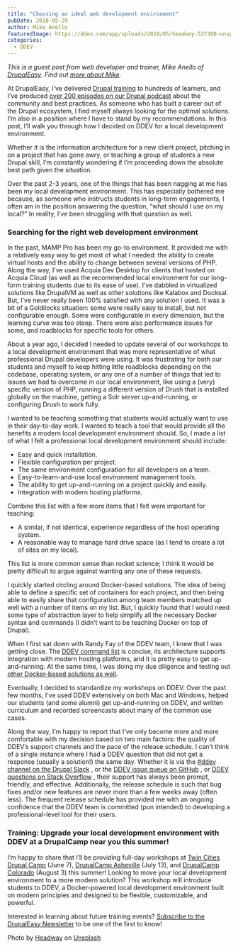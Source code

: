 ```yaml
---
title: "Choosing an ideal web development environment"
pubDate: 2018-05-29
author: Mike Anello
featuredImage: https://ddev.com/app/uploads/2018/05/headway-537308-unsplash-e1527604343956.jpg
categories:
  - DDEV
---
```


_This is a guest post from web developer and trainer, Mike Anello of [DrupalEasy](https://www.drupaleasy.com/). Find out [more about Mike](https://ddev.com/author/mikeanello/)._

At DrupalEasy, I’ve delivered [Drupal training](https://www.drupaleasy.com/academy) to hundreds of learners, and I’ve produced [over 200 episodes on our Drupal podcast](https://www.drupaleasy.com/academy) about the community and best practices. As someone who has built a career out of the Drupal ecosystem, I find myself always looking for the optimal solutions. I’m also in a position where I have to stand by my recommendations. In this post, I’ll walk you through how I decided on DDEV for a local development environment.

Whether it is the information architecture for a new client project, pitching in on a project that has gone awry, or teaching a group of students a new Drupal skill, I’m constantly wondering if I’m proceeding down the absolute best path given the situation.

Over the past 2-3 years, one of the things that has been nagging at me has been my local development environment. This has especially bothered me because, as someone who instructs students in long-term engagements, I often am in the position answering the question, “what should I use on my local?” In reality, I’ve been struggling with that question as well.

### Searching for the right web development environment

In the past, MAMP Pro has been my go-to environment. It provided me with a relatively easy way to get most of what I needed: the ability to create virtual hosts and the ability to change between several versions of PHP. Along the way, I’ve used Acquia Dev Desktop for clients that hosted on Acquia Cloud (as well as the recommended local environment for our long-form training students due to its ease of use). I’ve dabbled in virtualized solutions like DrupalVM as well as other solutions like Kalabox and Docksal. But, I’ve never really been 100% satisfied with any solution I used. It was a bit of a Goldilocks situation: some were really easy to install, but not configurable enough. Some were configurable in every dimension, but the learning curve was too steep. There were also performance issues for some, and roadblocks for specific tools for others.

About a year ago, I decided I needed to update several of our workshops to a local development environment that was more representative of what professional Drupal developers were using. It was frustrating for both our students and myself to keep hitting little roadblocks depending on the codebase, operating system, or any one of a number of things that led to issues we had to overcome in our local environment, like using a (very) specific version of PHP, running a different version of Drush that is installed globally on the machine, getting a Solr server up-and-running, or configuring Drush to work fully.

I wanted to be teaching something that students would actually want to use in their day-to-day work. I wanted to teach a tool that would provide all the benefits a modern local development environment should. So, I made a list of what I felt a professional local development environment should include:

- Easy and quick installation.
- Flexible configuration per project.
- The same environment configuration for all developers on a team.
- Easy-to-learn-and-use local environment management tools.
- The ability to get up-and-running on a project quickly and easily.
- Integration with modern hosting platforms.

Combine this list with a few more items that I felt were important for teaching:

- A similar, if not identical, experience regardless of the host operating system.
- A reasonable way to manage hard drive space (as I tend to create a lot of sites on my local).

This list is more common sense than rocket science; I think it would be pretty difficult to argue against wanting any one of these requests.

I quickly started circling around Docker-based solutions. The idea of being able to define a specific set of containers for each project, and then being able to easily share that configuration among team members matched up well with a number of items on my list. But, I quickly found that I would need some type of abstraction layer to help simplify all the necessary Docker syntax and commands (I didn’t want to be teaching Docker on top of Drupal).

When I first sat down with Randy Fay of the DDEV team, I knew that I was getting close. The [DDEV command list](https://ddev.readthedocs.io/en/latest/users/cli-usage/) is concise, its architecture supports integration with modern hosting platforms, and it is pretty easy to get up-and-running. At the same time, I was doing my due diligence and testing out [other Docker-based solutions as well](https://www.drupaleasy.com/blogs/ultimike/2018/03/ddev-docksal-and-lando-comparison).

Eventually, I decided to standardize my workshops on DDEV. Over the past few months, I’ve used DDEV extensively on both Mac and Windows, helped our students (and some alumni) get up-and-running on DDEV, and written curriculum and recorded screencasts about many of the common use cases.

Along the way, I’m happy to report that I’ve only become more and more comfortable with my decision based on two main factors: the quality of DDEV’s support channels and the pace of the release schedule. I can’t think of a single instance where I had a DDEV question that did not get a response (usually a solution!) the same day. Whether it is via the [#ddev channel on the Drupal Slack](https://drupal.slack.com/messages/C5TQRQZRR) , or the [DDEV issue queue on GitHub](https://github.com/drud/ddev/issues) , or [DDEV questions on Stack Overflow](https://stackoverflow.com/questions/tagged/ddev) , their support has always been prompt, friendly, and effective. Additionally, the release schedule is such that bug fixes and/or new features are never more than a few weeks away (often less). The frequent release schedule has provided me with an ongoing confidence that the DDEV team is committed (pun intended) to developing a professional-level tool for their users.

### Training: Upgrade your local development environment with DDEV at a DrupalCamp near you this summer!

I’m happy to share that I’ll be providing full-day workshops at [Twin Cities Drupal Camp](https://2018.tcdrupal.org/trainings/ddev) (June 7), [DrupalCamp Asheville](https://www.drupalasheville.com/2018/friday-training#drupaleasy) (July 13), and [DrupalCamp Colorado](https://2018.drupalcampcolorado.org/) (August 3) this summer! Looking to move your local development environment to a more modern solution? This workshop will introduce students to DDEV, a Docker-powered local development environment built on modern principles and designed to be flexible, customizable, and powerful.

Interested in learning about future training events? [Subscribe to the DrupalEasy Newsletter](http://eepurl.com/ukfXf) to be one of the first to know!

Photo by [Headway](https://unsplash.com/photos/5QgIuuBxKwM?utm%5Fsource=unsplash&utm%5Fmedium=referral&utm%5Fcontent=creditCopyText) on [Unsplash](https://unsplash.com/search/photos/computers?utm%5Fsource=unsplash&utm%5Fmedium=referral&utm%5Fcontent=creditCopyText)
